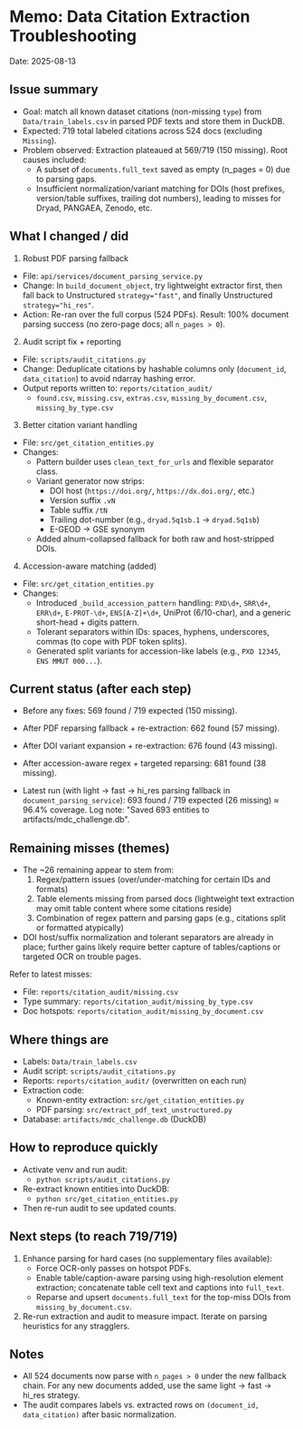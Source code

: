 # Memo: Data Citation Extraction Troubleshooting

Date: 2025-08-13

## Issue summary
- Goal: match all known dataset citations (non-missing `type`) from `Data/train_labels.csv` in parsed PDF texts and store them in DuckDB.
- Expected: 719 total labeled citations across 524 docs (excluding `Missing`).
- Problem observed: Extraction plateaued at 569/719 (150 missing). Root causes included:
  - A subset of `documents.full_text` saved as empty (n_pages = 0) due to parsing gaps.
  - Insufficient normalization/variant matching for DOIs (host prefixes, version/table suffixes, trailing dot numbers), leading to misses for Dryad, PANGAEA, Zenodo, etc.

## What I changed / did
1) Robust PDF parsing fallback
- File: `api/services/document_parsing_service.py`
- Change: In `build_document_object`, try lightweight extractor first, then fall back to Unstructured `strategy="fast"`, and finally Unstructured `strategy="hi_res"`.
- Action: Re-ran over the full corpus (524 PDFs). Result: 100% document parsing success (no zero-page docs; all `n_pages > 0`).

2) Audit script fix + reporting
- File: `scripts/audit_citations.py`
- Change: Deduplicate citations by hashable columns only (`document_id`, `data_citation`) to avoid ndarray hashing error.
- Output reports written to: `reports/citation_audit/`
  - `found.csv`, `missing.csv`, `extras.csv`, `missing_by_document.csv`, `missing_by_type.csv`

3) Better citation variant handling
- File: `src/get_citation_entities.py`
- Changes:
  - Pattern builder uses `clean_text_for_urls` and flexible separator class.
  - Variant generator now strips:
    - DOI host (`https://doi.org/`, `https://dx.doi.org/`, etc.)
    - Version suffix `.vN`
    - Table suffix `/tN`
    - Trailing dot-number (e.g., `dryad.5q1sb.1` -> `dryad.5q1sb`)
    - E-GEOD → GSE synonym
  - Added alnum-collapsed fallback for both raw and host-stripped DOIs.

4) Accession-aware matching (added)
- File: `src/get_citation_entities.py`
- Changes:
  - Introduced `_build_accession_pattern` handling: `PXD\d+`, `SRR\d+`, `ERR\d+`, `E-PROT-\d+`, `ENS[A-Z]+\d+`, UniProt (6/10-char), and a generic short-head + digits pattern.
  - Tolerant separators within IDs: spaces, hyphens, underscores, commas (to cope with PDF token splits).
  - Generated split variants for accession-like labels (e.g., `PXD 12345`, `ENS MMUT 000...`).

## Current status (after each step)
- Before any fixes: 569 found / 719 expected (150 missing).
- After PDF reparsing fallback + re-extraction: 662 found (57 missing).
- After DOI variant expansion + re-extraction: 676 found (43 missing).
- After accession-aware regex + targeted reparsing: 681 found (38 missing).

- Latest run (with light → fast → hi_res parsing fallback in `document_parsing_service`): 693 found / 719 expected (26 missing) ≈ 96.4% coverage. Log note: "Saved 693 entities to artifacts/mdc_challenge.db".

## Remaining misses (themes)
- The ~26 remaining appear to stem from:
  1) Regex/pattern issues (over/under-matching for certain IDs and formats)
  2) Table elements missing from parsed docs (lightweight text extraction may omit table content where some citations reside)
  3) Combination of regex pattern and parsing gaps (e.g., citations split or formatted atypically)
- DOI host/suffix normalization and tolerant separators are already in place; further gains likely require better capture of tables/captions or targeted OCR on trouble pages.

Refer to latest misses:
- File: `reports/citation_audit/missing.csv`
- Type summary: `reports/citation_audit/missing_by_type.csv`
- Doc hotspots: `reports/citation_audit/missing_by_document.csv`

## Where things are
- Labels: `Data/train_labels.csv`
- Audit script: `scripts/audit_citations.py`
- Reports: `reports/citation_audit/` (overwritten on each run)
- Extraction code:
  - Known-entity extraction: `src/get_citation_entities.py`
  - PDF parsing: `src/extract_pdf_text_unstructured.py`
- Database: `artifacts/mdc_challenge.db` (DuckDB)

## How to reproduce quickly
- Activate venv and run audit:
  - `python scripts/audit_citations.py`
- Re-extract known entities into DuckDB:
  - `python src/get_citation_entities.py`
- Then re-run audit to see updated counts.

## Next steps (to reach 719/719)
1) Enhance parsing for hard cases (no supplementary files available):
   - Force OCR-only passes on hotspot PDFs.
   - Enable table/caption-aware parsing using high-resolution element extraction; concatenate table cell text and captions into `full_text`.
   - Reparse and upsert `documents.full_text` for the top-miss DOIs from `missing_by_document.csv`.
2) Re-run extraction and audit to measure impact. Iterate on parsing heuristics for any stragglers.

## Notes
- All 524 documents now parse with `n_pages > 0` under the new fallback chain. For any new documents added, use the same light → fast → hi_res strategy.
- The audit compares labels vs. extracted rows on `(document_id, data_citation)` after basic normalization.